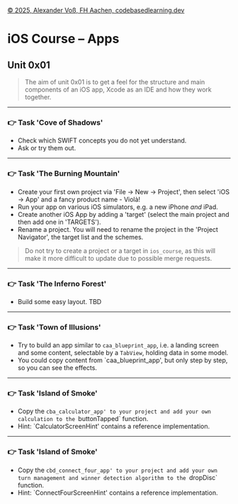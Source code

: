 [© 2025, Alexander Voß, FH Aachen, codebasedlearning.dev](mailto:info@codebasedlearning.dev)

# iOS Course – Apps


## Unit 0x01

> The aim of unit 0x01 is to get a feel for the structure and main components of an iOS app, Xcode as an IDE and how they work together. 

---


### 👉 Task 'Cove of Shadows'

- Check which SWIFT concepts you do not yet understand.
- Ask or try them out.

---


### 👉 Task 'The Burning Mountain'

- Create your first own project via 'File -> New -> Project', then select 'iOS -> App' and a fancy product name - Violà!
- Run your app on various iOS simulators, e.g. a new iPhone _and_ iPad.
- Create another iOS App by adding a 'target' (select the main project and then add one in 'TARGETS').
- Rename a project. You will need to rename the project in the 'Project Navigator', the target list and the schemes.

> Do not try to create a project or a target in `ios_course`, as this will make it more difficult to update due to possible merge requests.

---


### 👉 Task 'The Inferno Forest'

- Build some easy layout. TBD

---


### 👉 Task 'Town of Illusions'


- Try to build an app similar to `caa_blueprint_app`, i.e. a landing screen and some content, selectable by a `TabView`, holding data in some model.
- You could copy content from `caa_blueprint_app', but only step by step, so you can see the effects.

---


### 👉 Task 'Island of Smoke'

- Copy the `cba_calculator_app' to your project and add your own calculation to the `buttonTapped` function.
- Hint: `CalculatorScreenHint' contains a reference implementation.

---


### 👉 Task 'Island of Smoke'

- Copy the `cbd_connect_four_app' to your project and add your own turn management and winner detection algorithm to the `dropDisc` function.
- Hint: `ConnectFourScreenHint' contains a reference implementation.

